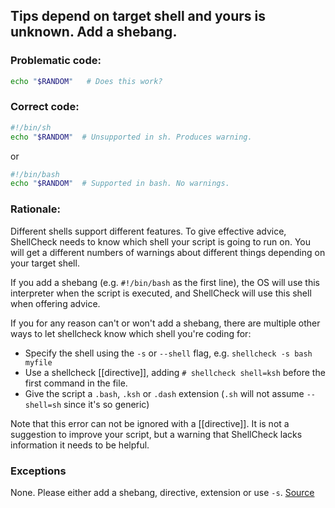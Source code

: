 ##  Tips depend on target shell and yours is unknown. Add a shebang.

### Problematic code:

```sh
echo "$RANDOM"   # Does this work?
```

### Correct code:

```sh
#!/bin/sh
echo "$RANDOM"  # Unsupported in sh. Produces warning.
```

or

```sh
#!/bin/bash
echo "$RANDOM"  # Supported in bash. No warnings.
```

### Rationale:

Different shells support different features. To give effective advice, ShellCheck needs to know which shell your script is going to run on. You will get a different numbers of warnings about different things depending on your target shell.

If you add a shebang (e.g. `#!/bin/bash` as the first line), the OS will use this interpreter when the script is executed, and ShellCheck will use this shell when offering advice.

If you for any reason can't or won't add a shebang, there are multiple other ways to let shellcheck know which shell you're coding for:

* Specify the shell using the `-s` or `--shell` flag, e.g. `shellcheck -s bash myfile`
* Use a shellcheck [[directive]], adding `# shellcheck shell=ksh` before the first command in the file.
* Give the script a `.bash`, `.ksh` or `.dash` extension (`.sh` will not assume `--shell=sh` since it's so generic)

Note that this error can not be ignored with a [[directive]]. It is not a suggestion to improve your script, but a warning that ShellCheck lacks information it needs to be helpful.

### Exceptions

None. Please either add a shebang, directive, extension or use `-s`.
[Source](https://github.com/koalaman/shellcheck/wiki/SC2148)

